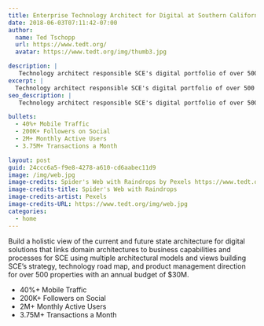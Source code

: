 ```yaml
---
title: Enterprise Technology Architect for Digital at Southern California Edison
date: 2018-06-03T07:11:42-07:00
author:
  name: Ted Tschopp
  url: https://www.tedt.org/
  avatar: https://www.tedt.org/img/thumb3.jpg

description: |
   Technology architect responsible SCE's digital portfolio of over 500 properties and $30M annual budget providing strategy, technology road map, and product management for digital solutions.   
excerpt: |
  Technology architect responsible SCE's digital portfolio of over 500 properties and $30M annual budget providing strategy, technology road map, and product management for digital solutions.
seo_description: |
   Technology architect responsible SCE's digital portfolio of over 500 properties and $30M annual budget providing strategy, technology road map, and product management for digital solutions.

bullets:
  - 40%+ Mobile Traffic
  - 200K+ Followers on Social
  - 2M+ Monthly Active Users
  - 3.75M+ Transactions a Month

layout: post
guid: 24ccc6a5-f9e8-4278-a610-cd6aabec11d9
image: /img/web.jpg
image-credits: Spider's Web with Raindrops by Pexels https://www.tedt.org/img/web.jpg  
image-credits-title: Spider's Web with Raindrops
image-credits-artist: Pexels
image-credits-URL: https://www.tedt.org/img/web.jpg
categories:
  - home
---
```


Build a holistic view of the current and future state architecture for digital solutions that links domain architectures to business capabilities and processes for SCE using multiple architectural models and views building SCE’s strategy, technology road map, and product management direction for over 500 properties with an annual budget of $30M.
* 40%+ Mobile Traffic
* 200K+ Followers on Social
* 2M+ Monthly Active Users
* 3.75M+ Transactions a Month